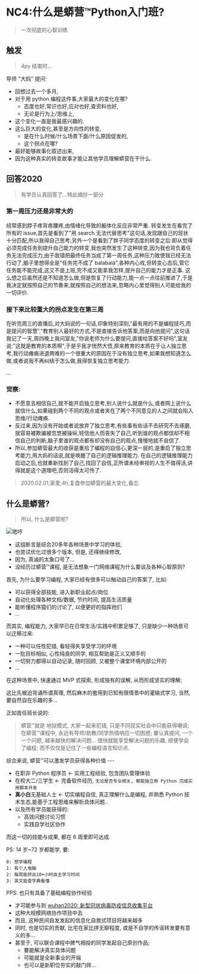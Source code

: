 # NC4:什么是蟒营™Python入门班?
> 一次彻底的心智训练

## 触发
> 4py 结束时...

导师 "大妈" 提问:

- 回想过去一个多月,
- 对于用 python 编程这件事,大家最大的变化在哪?
    + 态度也好,常识也好,应对也好,查资料也好,
    + 无论是行为上/思维上,
- 这个变化一直是我最感兴趣的.
- 这么巨大的变化,甚至是方向性的转变,
    + 是在什么时候/什么场景下面/什么原因促发的,
    + 这个拐点在哪?
- 最好能够故事化叙述出来,
- 因为这种真实的转变故事才能让其他学员理解蟒营在干什么.


## 回答2020
> 有学员认真回答了...特此摘抄一部分



### 第一周压力还是非常大的

经常感到脖子疼背疼腰疼,由情绪化导致的躯体化反应非常严重. 转变发生在看完了所有的 issue,首先是看到了"用 search 无法代替思考"这句话,发现跟自己的现状十分匹配,所以我得自己思考;另外一个是看到了胖子同学态度的转变之后:即从觉得必须完成任务到提升自己能力的转变,我也突然发生了这种转变,因为我也背负着任务无法完成压力,由于我错把最终任务当成了第一周任务,这种压力致使我已经无法行动了,脑子里想得全是"任务完不成了 balabala",各种内心戏,但转变心态后,管它任务能不能完成,这又不是上班,完不成又能拿我怎样,提升自己的能力才是正事. 这么想之后虽然还是不知道怎么做,但是恢复了行动能力,能一点一点往前推进了,于是我决定就按照自己的节奏来,就按照自己的想法来,忽略内心里觉得别人可能给我的一切评价. 

### 接下来比较重大的拐点发生在第三周

在听完周三的直播后,对大妈说的一句话,印象特别深刻,"最有用的不是编程技巧,而是提问的智慧","教育别人最好的方式,不是直接告诉他答案,而是向他提问",这句话我记了一天,周四晚上我问室友,"你说老师为什么要提问,直接给答案不好吗",室友说:"这就是教育的本质啊",于是乎我才恍然大悟,原来教育的本质在于让人独立思考,我行动瘫痪进退两难的一个很重大的原因在于没有独立思考,如果我想知道怎么做,或者说我不再纠结于怎么做,我得恢复独立思考能力. 

...


### 觉察:

- 不愿意去相信自己,就不能开启独立思考,别人说什么就是什么,或者网上说什么就信什么,如果碰到两个不同的观点或者夹在了两个不同意见的人之间就会陷入思维/行动瘫痪. 
- 反过来,因为没有开始或者说放弃了独立思考,有些事有些话不去研究不去琢磨,就容易被欺骗被忽悠被操纵,轻信他人而丧失了自己,听到谁的观点都信却不相信自己的判断,脑子里谁的观点都有却没有自己的观点,慢慢地就不自信了. 
- 所以,参加蟒营最大的收获是重拾了编程的自信心,更深一层的,是重启了独立思考能力,用大妈的话说,就是唤醒了自己的逻辑推理能力. 在自己的逻辑推理能力启动之后,也就重新找到了自己,找回了自信,正所谓未经审视的人生不值得活,讲得就是这个道理吧,否则活得太可怜了. 

> 2020.02.01,家里,4h,复盘参加蟒营的最大变化,备忘


## 什么是蟒营?
> 所以, 什么是蟒营呢?


![嗯哼](https://ipic.zoomquiet.top/2019-09-08-theory101camp_v2.jpg)


- 这组断言是综合20多年各种场景中学习的体验,
- 也尝试优化过很多个版本, 但是, 还得继续修改, 
- 因为, 真诚的太象口号了...
- 没经历过蟒营™课程, 是无法想象一门网络课程为什么要谈及各种心智原则?

首先, 为什么要学习编程, 大家已经有很多可以触动自己的答案了, 比如:

- 可以获得全部技能, 进入新职业起点/岗位
- 自动化处理各种文档/数据, 节约时间, 提高生活质量
- 能听懂程序猿们的讨论了, 以便更好的指挥他们
- ...

而其实, 编程能力, 大家早已在日常生活/实践中积累足够了, 只是缺少一种场景可以迁移过来:

- 一种可以任性犯错, 看轻得失享受学习的环境
- 一批目标相似, 心性纯良的同学, 相互帮助是正义又顺手的
- 一切努力都得以自动记录, 随时回顾, 又被整个课堂环境内部公开的
- ...

在这种场景中, 快速通过 MVP 式探索, 形成独有的误解, 
从而形成坚实的理解;

这比先被迫背诵所谓真理, 然后麻木的套用到已知有限情景中的灌输式学习,
当然, 要自然自在乐趣的多...



正如首任班长说的: 

> 蟒营™就是 地狱模式,
> 大家一起来犯错, 
> 只是不同现实社会中只能获得嘲讽;
> 在蟒营™课程中, 永远有导师/助教/同学热情响应一切困惑;
> 嘦认真提问, 一个一个问题, 越来越快的解决问题...
> 很快就能享受解决问题的乐趣, 顺便学会了编程;
> 而不仅仅是记住了一些编程语言知识点.


综合来说, 蟒营™可以激发学员获得各种价值 ---

- 在职非 Python 程序员 <- 实用工程经验, 包含团队管理体验
- 在校大二/三学生 <- 完备软件经历, `无论是否专业相关, 都能独立用 Python 完成实用脚本开发`
- **真小白**无基础人士 <- 切实编程自信, 真正理解什么是编程, 并熟悉 Python 技术生态,能基于工程思维来解析具体问题..
- 以及所有学员能获得的:
    + 高效问题讨论习惯
    + 实践自学社区协作

而这一切的技能与成果, 都在 6 周里即可达成.

PS: 14 岁~72 岁都能学, 嘦:

    0: 想学编程 
    1: 有个人电脑 
    2: 每周能挤出10+小时自主学习时间 
    3: 英文能查字典看懂


PPS: 也只有具备了基础编程协作经验

- 才可能参与到 [wuhan2020: 新型冠状病毒防疫信息收集平台](https://github.com/wuhan2020/wuhan2020)
- 这种大规模网络协作项目中去
- 而且, 这种民间自发发起的信息化自救式项目将越来越多
- 同时, 也是切实的贡献, 比宅在家比拼无聊程度, 或是不自学的传谣转发要有意义的多...
- 甚至于, 可以联合课程中脾气相投的同学发起自己原创作品;
    + 嘦能解决真实具体问题
    + 可能就是全新事业的开端
    + 也可以是新职位夯实的敲门砖...






